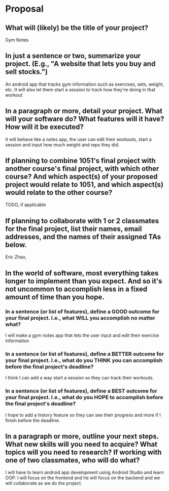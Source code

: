 # Proposal

## What will (likely) be the title of your project?

Gym Notes

## In just a sentence or two, summarize your project. (E.g., "A website that lets you buy and sell stocks.")

An android app that tracks gym information such as exercises, sets, weight, etc. It will also let them start a session to track how they're doing in that workout

## In a paragraph or more, detail your project. What will your software do? What features will it have? How will it be executed?

It will behave like a notes app, the user can edit their workouts, start a session and input how much weight and reps they did.

## If planning to combine 1051's final project with another course's final project, with which other course? And which aspect(s) of your proposed project would relate to 1051, and which aspect(s) would relate to the other course?

TODO, if applicable

## If planning to collaborate with 1 or 2 classmates for the final project, list their names, email addresses, and the names of their assigned TAs below.

Eric Zhao, 

## In the world of software, most everything takes longer to implement than you expect. And so it's not uncommon to accomplish less in a fixed amount of time than you hope.

### In a sentence (or list of features), define a GOOD outcome for your final project. I.e., what WILL you accomplish no matter what?

I will make a gym notes app that lets the user input and edit their exercise information

### In a sentence (or list of features), define a BETTER outcome for your final project. I.e., what do you THINK you can accomplish before the final project's deadline?

I think I can add a way start a session so they can track their workouts.

### In a sentence (or list of features), define a BEST outcome for your final project. I.e., what do you HOPE to accomplish before the final project's deadline?

I hope to add a history feature so they can see their progress and more if I finish before the deadline.

## In a paragraph or more, outline your next steps. What new skills will you need to acquire? What topics will you need to research? If working with one of two classmates, who will do what?

I will have to learn android app development using Android Studio and learn OOP. I will focus on the frontend and he will focus on the backend and we will collaborate as we do the project.
